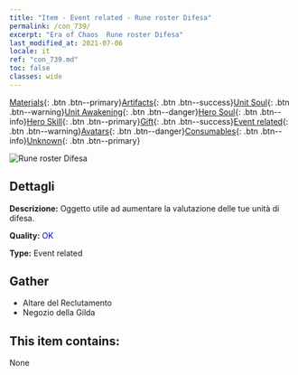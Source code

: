 ```yaml
---
title: "Item - Event related - Rune roster Difesa"
permalink: /con_739/
excerpt: "Era of Chaos  Rune roster Difesa"
last_modified_at: 2021-07-06
locale: it
ref: "con_739.md"
toc: false
classes: wide
---
```

 [Materials](/ItemsIT/){: .btn .btn--primary}[Artifacts](/ItemsIT/Artifacts/){: .btn .btn--success}[Unit Soul](/ItemsIT/UnitSoul/){: .btn .btn--warning}[Unit Awakening](/ItemsIT/UnitAwakening/){: .btn .btn--danger}[Hero Soul](/ItemsIT/HeroSoul/){: .btn .btn--info}[Hero Skill](/ItemsIT/HeroSkill/){: .btn .btn--primary}[Gift](/ItemsIT/Gift/){: .btn .btn--success}[Event related](/ItemsIT/Events/){: .btn .btn--warning}[Avatars](/ItemsIT/Avatars/){: .btn .btn--danger}[Consumables](/ItemsIT/Consumables/){: .btn .btn--info}[Unknown](/ItemsIT/Unknown/){: .btn .btn--primary}

 ![Rune roster Difesa](/images/t/i_tool_tujian2.png)

## Dettagli
 **Descrizione:** Oggetto utile ad aumentare la valutazione delle tue unità di difesa.

 **Quality:** <span style="color: #0000CD">OK</span>

 **Type:** Event related

## Gather

*    Altare del Reclutamento 
*    Negozio della Gilda 

## This item contains:

  None

